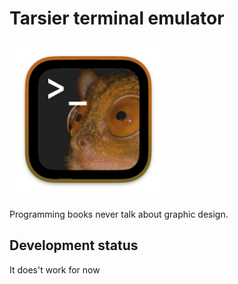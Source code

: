 # Tarsier terminal emulator

<img src="./tarsier_logo.png" alt="Tarsier logo" style="width: 50%;">

Programming books never talk about graphic design.

## Development status

It does't work for now
